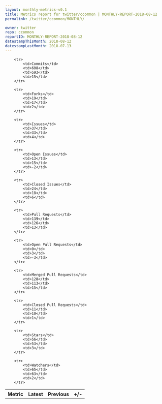 ```yaml
---
layout: monthly-metrics-v0.1
title: Metrics report for twitter/ccommon | MONTHLY-REPORT-2018-08-12 | 2018-08-12
permalink: /twitter/ccommon/MONTHLY/

owner: twitter
repo: ccommon
reportID: MONTHLY-REPORT-2018-08-12
datestampThisMonth: 2018-08-12
datestampLastMonth: 2018-07-13
---
```



<table style="width: 100%;">
    <tr>
        <th>Metric</th>
        <th>Latest</th>
        <th>Previous</th>
        <th>+/-</th>
    </tr>

        <tr>
            <td>Commits</td>
            <td>608</td>
            <td>593</td>
            <td>15</td>
        </tr>
        
        <tr>
            <td>Forks</td>
            <td>19</td>
            <td>17</td>
            <td>2</td>
        </tr>
        
        <tr>
            <td>Issues</td>
            <td>37</td>
            <td>33</td>
            <td>4</td>
        </tr>
        
        <tr>
            <td>Open Issues</td>
            <td>13</td>
            <td>15</td>
            <td>-2</td>
        </tr>
        
        <tr>
            <td>Closed Issues</td>
            <td>24</td>
            <td>18</td>
            <td>6</td>
        </tr>
        
        <tr>
            <td>Pull Requests</td>
            <td>139</td>
            <td>126</td>
            <td>13</td>
        </tr>
        
        <tr>
            <td>Open Pull Requests</td>
            <td>0</td>
            <td>3</td>
            <td>-3</td>
        </tr>
        
        <tr>
            <td>Merged Pull Requests</td>
            <td>128</td>
            <td>113</td>
            <td>15</td>
        </tr>
        
        <tr>
            <td>Closed Pull Requests</td>
            <td>11</td>
            <td>10</td>
            <td>1</td>
        </tr>
        
        <tr>
            <td>Stars</td>
            <td>56</td>
            <td>53</td>
            <td>3</td>
        </tr>
        
        <tr>
            <td>Watchers</td>
            <td>65</td>
            <td>63</td>
            <td>2</td>
        </tr>
        
</table>
